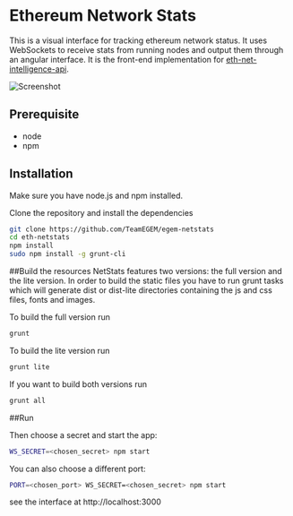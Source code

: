 Ethereum Network Stats
============

This is a visual interface for tracking ethereum network status. It uses WebSockets to receive stats from running nodes and output them through an angular interface. It is the front-end implementation for [eth-net-intelligence-api](https://github.com/cubedro/eth-net-intelligence-api).

![Screenshot](https://raw.githubusercontent.com/cubedro/eth-netstats/master/src/images/screenshot.jpg?v=0.0.6 "Screenshot")

## Prerequisite
* node
* npm

## Installation
Make sure you have node.js and npm installed.

Clone the repository and install the dependencies

```bash
git clone https://github.com/TeamEGEM/egem-netstats
cd eth-netstats
npm install
sudo npm install -g grunt-cli
```

##Build the resources
NetStats features two versions: the full version and the lite version. In order to build the static files you have to run grunt tasks which will generate dist or dist-lite directories containing the js and css files, fonts and images.


To build the full version run
```bash
grunt
```

To build the lite version run
```bash
grunt lite
```

If you want to build both versions run
```bash
grunt all
```

##Run

Then choose a secret and start the app:
```bash
WS_SECRET=<chosen_secret> npm start
```

You can also choose a different port:
```bash
PORT=<chosen_port> WS_SECRET=<chosen_secret> npm start
```

see the interface at http://localhost:3000
